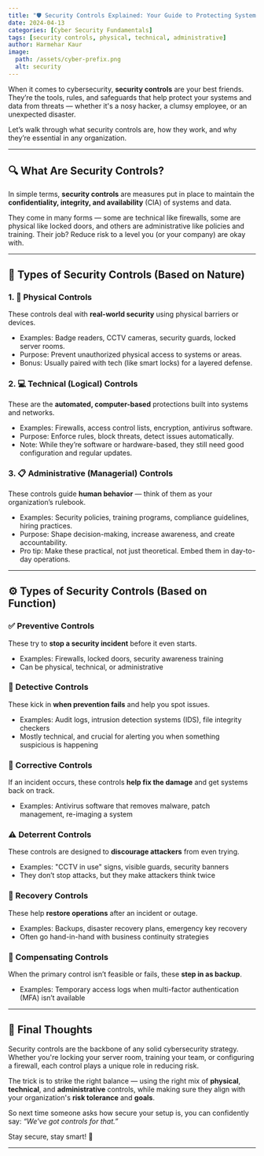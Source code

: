 ```yaml
---
title: "🛡️ Security Controls Explained: Your Guide to Protecting Systems Like a Pro"
date: 2024-04-13
categories: [Cyber Security Fundamentals]
tags: [security controls, physical, technical, administrative]
author: Harmehar Kaur
image:
  path: /assets/cyber-prefix.png
  alt: security
---
```


When it comes to cybersecurity, **security controls** are your best friends. They’re the tools, rules, and safeguards that help protect your systems and data from threats — whether it's a nosy hacker, a clumsy employee, or an unexpected disaster.

Let’s walk through what security controls are, how they work, and why they’re essential in any organization.

---

## 🔍 What Are Security Controls?

In simple terms, **security controls** are measures put in place to maintain the **confidentiality, integrity, and availability** (CIA) of systems and data.

They come in many forms — some are technical like firewalls, some are physical like locked doors, and others are administrative like policies and training. Their job? Reduce risk to a level you (or your company) are okay with.

---

## 🧱 Types of Security Controls (Based on Nature)

### 1. 🏢 Physical Controls

These controls deal with **real-world security** using physical barriers or devices.

- Examples: Badge readers, CCTV cameras, security guards, locked server rooms.
- Purpose: Prevent unauthorized physical access to systems or areas.
- Bonus: Usually paired with tech (like smart locks) for a layered defense.

### 2. 💻 Technical (Logical) Controls

These are the **automated, computer-based** protections built into systems and networks.

- Examples: Firewalls, access control lists, encryption, antivirus software.
- Purpose: Enforce rules, block threats, detect issues automatically.
- Note: While they’re software or hardware-based, they still need good configuration and regular updates.

### 3. 📋 Administrative (Managerial) Controls

These controls guide **human behavior** — think of them as your organization’s rulebook.

- Examples: Security policies, training programs, compliance guidelines, hiring practices.
- Purpose: Shape decision-making, increase awareness, and create accountability.
- Pro tip: Make these practical, not just theoretical. Embed them in day-to-day operations.

---

## ⚙️ Types of Security Controls (Based on Function)

### ✅ Preventive Controls
These try to **stop a security incident** before it even starts.

- Examples: Firewalls, locked doors, security awareness training
- Can be physical, technical, or administrative

### 👀 Detective Controls
These kick in **when prevention fails** and help you spot issues.

- Examples: Audit logs, intrusion detection systems (IDS), file integrity checkers
- Mostly technical, and crucial for alerting you when something suspicious is happening

### 🔧 Corrective Controls
If an incident occurs, these controls **help fix the damage** and get systems back on track.

- Examples: Antivirus software that removes malware, patch management, re-imaging a system

### ⚠️ Deterrent Controls
These controls are designed to **discourage attackers** from even trying.

- Examples: "CCTV in use" signs, visible guards, security banners
- They don’t stop attacks, but they make attackers think twice

### 🔁 Recovery Controls
These help **restore operations** after an incident or outage.

- Examples: Backups, disaster recovery plans, emergency key recovery
- Often go hand-in-hand with business continuity strategies

### 🔄 Compensating Controls
When the primary control isn’t feasible or fails, these **step in as backup**.

- Examples: Temporary access logs when multi-factor authentication (MFA) isn’t available

---

## 🧠 Final Thoughts

Security controls are the backbone of any solid cybersecurity strategy. Whether you're locking your server room, training your team, or configuring a firewall, each control plays a unique role in reducing risk.

The trick is to strike the right balance — using the right mix of **physical**, **technical**, and **administrative** controls, while making sure they align with your organization's **risk tolerance** and **goals**.

So next time someone asks how secure your setup is, you can confidently say: *“We've got controls for that.”*

Stay secure, stay smart! 🔐

---
